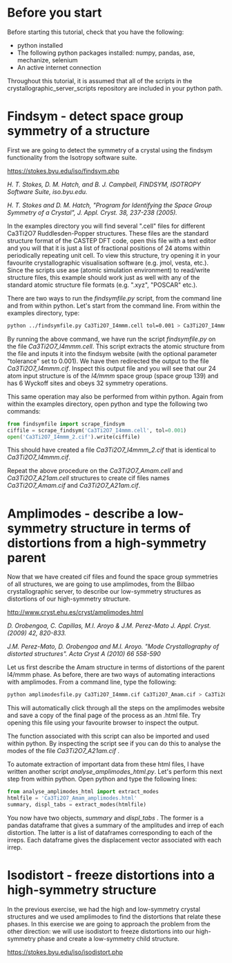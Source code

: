 # Before you start

Before starting this tutorial, check that you have the following:

* python installed
* The following python packages installed: numpy, pandas, ase, mechanize, selenium
* An active internet connection

Throughout this tutorial, it is assumed that all of the scripts in the crystallographic_server_scripts repository are included in your python path.



# Findsym - detect space group symmetry of a structure

First we are going to detect the symmetry of a crystal using the findsym functionality from the Isotropy software suite. 

https://stokes.byu.edu/iso/findsym.php

_H. T. Stokes, D. M. Hatch, and B. J. Campbell, FINDSYM, ISOTROPY Software Suite, iso.byu.edu._

_H. T. Stokes and D. M. Hatch, "Program for Identifying the Space Group Symmetry of a Crystal", J. Appl. Cryst. 38, 237-238 (2005)._

In the examples directory you will find several ".cell" files for different Ca3Ti2O7 Ruddlesden-Popper structures. These files are the standard structure format of the CASTEP DFT code, open this file with a text editor and you will that it is just a list of fractional positions of 24 atoms within periodically repeating unit cell. To view this structure, try opening it in your favourite crystallographic visualisation software (e.g. jmol, vesta, etc.). Since the scripts use ase (atomic simulation environment) to read/write structure files, this example should work just as well with any of the standard atomic structure file formats (e.g. ".xyz", "POSCAR" etc.).

There are two ways to run the _findsymfile.py_ script, from the command line and from within python. Let's start from the command line. From within the examples directory, type:

``` bash
python ../findsymfile.py Ca3Ti2O7_I4mmm.cell tol=0.001 > Ca3Ti2O7_I4mmm.cif
```

By running the above command, we have run the script _findsymfile.py_ on the file  _Ca3Ti2O7_I4mmm.cell_. This script extracts the atomic structure from the file and inputs it into the findsym website (with the optional parameter "tolerance" set to 0.001). We have then redirected the output to the file _Ca3Ti2O7_I4mmm.cif_. Inspect this output file and you will see that our 24 atom input structure is of the _I4/mmm_ space group (space group 139) and has 6 Wyckoff sites and obeys 32 symmetry operations.

This same operation may also be performed from within python. Again from within the examples directory, open python and type the following two commands:

```python
from findsymfile import scrape_findsym
ciffile = scrape_findsym('Ca3Ti2O7_I4mmm.cell', tol=0.001)
open('Ca3Ti2O7_I4mmm_2.cif').write(ciffile)
```

This should have created a file _Ca3Ti2O7_I4mmm_2.cif_ that is identical to _Ca3Ti2O7_I4mmm.cif_. 

Repeat the above procedure on the _Ca3Ti2O7_Amam.cell_ and _Ca3Ti2O7_A21am.cell_ structures to create cif files names _Ca3Ti2O7_Amam.cif_ and _Ca3Ti2O7_A21am.cif_.



# Amplimodes - describe a low-symmetry structure in terms of distortions from a high-symmetry parent

Now that we have created cif files and found the space group symmetries of all structures, we are going to use amplimodes, from the Bilbao crystallographic server, to describe our low-symmetry structures as distortions of our high-symmetry structure.

http://www.cryst.ehu.es/cryst/amplimodes.html

_D. Orobengoa, C. Capillas, M.I. Aroyo & J.M. Perez-Mato J. Appl. Cryst. (2009) 42, 820-833._

_J.M. Perez-Mato, D. Orobengoa and M.I. Aroyo. "Mode Crystallography of distorted structures". Acta Cryst A (2010) 66 558-590_

Let us first describe the Amam structure in terms of distortions of the parent I4/mmm phase. As before, there are two ways of automating interactions with amplimodes. From a command line, type the following:

```bash
python amplimodesfile.py Ca3Ti2O7_I4mmm.cif Ca3Ti2O7_Amam.cif > Ca3Ti2O7_Amam_amplimodes.html
```

This will automatically click through all the steps on the amplimodes website and save a copy of the final page of the process as an .html file. Try opening this file using your favourite browser to inspect the output.

The function associated with this script can also be imported and used within python. By inspecting the script see if you can do this to analyse the modes of the file _Ca3Ti2O7_A21am.cif_ .

To automate extraction of important data from these html files, I have written another script _analyse_amplimodes_html.py_. Let's perform this next step from within python. Open python and type the following lines:

```python
from analyse_amplimodes_html import extract_modes
htmlfile = 'Ca3Ti2O7_Amam_amplimodes.html'
summary, displ_tabs = extract_modes(htmlfile)
```

You now have two objects, _summary_ and _displ_tabs_ . The former is a pandas dataframe that gives a summary of the amplitudes and irrep of each distortion. The latter is a list of dataframes corresponding to each of the irreps. Each dataframe gives the displacement vector associated with each irrep.



# Isodistort - freeze distortions into a high-symmetry structure

In the previous exercise, we had the high and low-symmetry crystal structures and we used amplimodes to find the distortions that relate these phases. In this exercise we are going to approach the problem from the other direction: we will use isodistort to freeze distortions into our high-symmetry phase and create a low-symmetry child structure.

https://stokes.byu.edu/iso/isodistort.php

